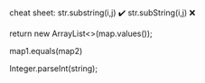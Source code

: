 cheat sheet:
str.substring(i,j) ✔️
str.subString(i,j) ❌

return new ArrayList<>(map.values());

map1.equals(map2)

Integer.parseInt(string);
